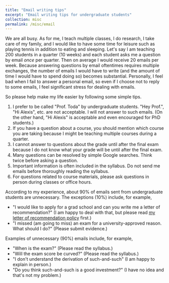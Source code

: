 ```yaml
---
title: "Email writing tips"
excerpt: "Email writing tips for undergraduate students"
collection: misc
permalink: /misc/email
---
```


We are all busy. As for me, I teach multiple classes, I do research, I take care of my family, and I would like to have some time for leisure such as playing tennis in addition to eating and sleeping. Let's say I am teaching 200 students in a quarter (10 weeks) and each student asks me a question by email *once* per quarter. Then on average I would receive 20 emails per week. Because answering questions by email oftentimes requires multiple exchanges, the number of emails I would have to write (and the amount of time I would have to spend doing so) becomes substantial. Personally, I feel bad when I fail to answer a personal email, so even if I choose not to reply to some emails, I feel significant stress for dealing with emails.

So please help make my life easier by following some simple tips.
1. I prefer to be called "Prof. Toda" by undergraduate students. "Hey Prof.", "Hi Alexis", etc. are not acceptable. I will not answer to such emails. (On the other hand, "Hi Alexis" is acceptable and even encouraged for PhD students.)
1. If you have a question about a course, you should mention which course you are taking because I might be teaching multiple courses during a quarter.
1. I cannot answer to questions about the grade until after the final exam because I do not know what your grade will be until after the final exam.
1. Many questions can be resolved by simple Google searches. Think twice before asking a question.
1. Important information is often included in the syllabus. Do not send me emails before thoroughly reading the syllabus.
1. For questions related to course materials, please ask questions in person during classes or office hours.

According to my experience, about 90% of emails sent from undergraduate students are unnecessary. The exceptions (10%) include, for example,
- "I would like to apply for a grad school and can you write me a letter of recommendation?" (I am happy to deal with that, but please read [my letter of recommendation policy](https://alexisakira.github.io/misc/letter-of-recommendation) first.)
- "I missed (am going to miss) an exam for a university-approved reason. What should I do?" (Please submit evidence.)

Examples of unnecessary (90%) emails include, for example,
- "When is the exam?" (Please read the syllabus.)
- "Will the exam score be curved?" (Please read the syllabus.)
- "I don't understand the derivation of such-and-such" (I am happy to explain in person.)
- "Do you think such-and-such is a good investment?" (I have no idea and that's not my problem.)
